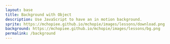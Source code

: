 ```yaml
---
layout: base
title: Background with Object
description: Use JavaScript to have an in motion background.
sprite: https://mchopiee.github.io/mchopie/images/lessons/download.png
background: https://mchopiee.github.io/mchopie/images/lessons/bg.png
permalink: /background
---
```


<canvas id="world"></canvas>

<script>
  const canvas = document.getElementById("world");
  const ctx = canvas.getContext('2d');

  const backgroundImg = new Image();
  backgroundImg.src = '{{page.background}}';

  const spriteImg = new Image();
  spriteImg.src = '{{page.sprite}}';

  backgroundImg.onload = function() {
    const canvasWidth = window.innerWidth;
    const canvasHeight = window.innerHeight;

    canvas.width = canvasWidth;
    canvas.height = canvasHeight;
    canvas.style.width = `${canvasWidth}px`;
    canvas.style.height = `${canvasHeight}px`;

    canvas.style.position = 'absolute';
    canvas.style.left = `0px`;
    canvas.style.top = `${(window.innerHeight - canvasHeight) / 2}px`;

    var gameSpeed = 5;

    class GameObject {
      constructor(image, width, height, x = 0, y = 0, speedRatio = 0) {
        this.image = image;
        this.width = width;
        this.height = height;
        this.x = x;
        this.y = y;
        this.speedRatio = speedRatio;
        this.speed = gameSpeed * this.speedRatio;
      }
      update() {}
      draw(ctx) {
        ctx.drawImage(this.image, this.x, this.y, this.width, this.height);
      }
    }

    class Background extends GameObject {
      update() {
        this.x = (this.x - this.speed) % this.width;
      }
      draw(ctx) {
        // Draw two images for seamless scrolling
        ctx.drawImage(this.image, this.x, this.y, this.width, this.height);
        ctx.drawImage(this.image, this.x + this.width, this.y, this.width, this.height);
      }
    }

    // Create objects
    const backgroundObj = new Background(backgroundImg, canvasWidth, canvasHeight, 0, 0, 0.1);

    // Center the sprite and scale it down
    const spriteWidth = spriteImg.naturalWidth / 2;
    const spriteHeight = spriteImg.naturalHeight / 2;
    const spriteX = (canvasWidth - spriteWidth) / 2;
    const spriteY = (canvasHeight - spriteHeight) / 2;
    const spriteObj = new GameObject(spriteImg, spriteWidth, spriteHeight, spriteX, spriteY);

    function animate() {
      ctx.clearRect(0, 0, canvasWidth, canvasHeight);
      backgroundObj.update();
      backgroundObj.draw(ctx);
      if (spriteImg.complete && spriteImg.naturalWidth > 0) {
        spriteObj.draw(ctx);
      }
      requestAnimationFrame(animate);
    }
    animate();
  };
</script>
